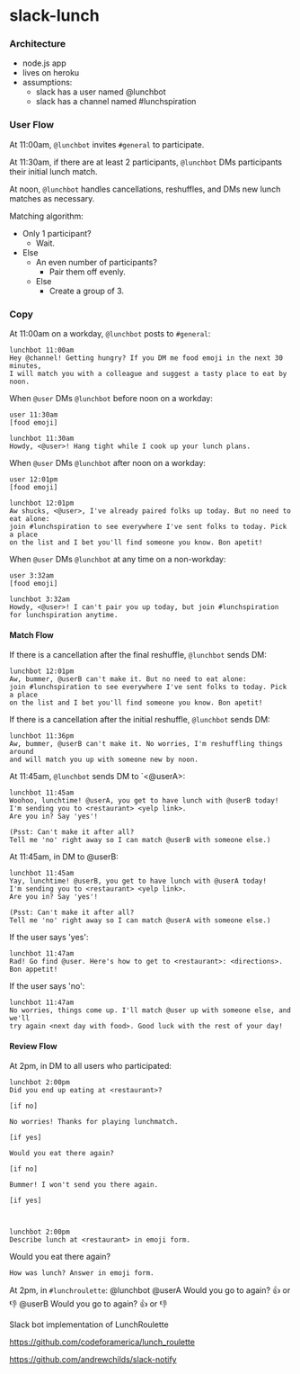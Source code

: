 slack-lunch
===========


### Architecture

* node.js app
* lives on heroku
* assumptions:
  * slack has a user named @lunchbot
  * slack has a channel named #lunchspiration

### User Flow

At 11:00am, `@lunchbot` invites `#general` to participate.

At 11:30am, if there are at least 2 participants, `@lunchbot` DMs participants their initial lunch match.

At noon, `@lunchbot` handles cancellations, reshuffles, and DMs new lunch matches as necessary.

Matching algorithm:

* Only 1 participant?
  * Wait.
* Else
  * An even number of participants?
    * Pair them off evenly.
  * Else
    * Create a group of 3.


### Copy

At 11:00am on a workday, `@lunchbot` posts to `#general`:

    lunchbot 11:00am
    Hey @channel! Getting hungry? If you DM me food emoji in the next 30 minutes,
    I will match you with a colleague and suggest a tasty place to eat by noon.

When `@user` DMs `@lunchbot` before noon on a workday:

    user 11:30am
    [food emoji]

    lunchbot 11:30am
    Howdy, <@user>! Hang tight while I cook up your lunch plans.

When `@user` DMs `@lunchbot` after noon on a workday:

    user 12:01pm
    [food emoji]

    lunchbot 12:01pm
    Aw shucks, <@user>, I've already paired folks up today. But no need to eat alone:
    join #lunchspiration to see everywhere I've sent folks to today. Pick a place
    on the list and I bet you'll find someone you know. Bon apetit!

When `@user` DMs `@lunchbot` at any time on a non-workday:

    user 3:32am
    [food emoji]

    lunchbot 3:32am
    Howdy, <@user>! I can't pair you up today, but join #lunchspiration
    for lunchspiration anytime.


#### Match Flow



If there is a cancellation after the final reshuffle, `@lunchbot` sends DM:

    lunchbot 12:01pm
    Aw, bummer, @userB can't make it. But no need to eat alone:
    join #lunchspiration to see everywhere I've sent folks to today. Pick a place
    on the list and I bet you'll find someone you know. Bon apetit!

If there is a cancellation after the initial reshuffle, `@lunchbot` sends DM:

    lunchbot 11:36pm
    Aw, bummer, @userB can't make it. No worries, I'm reshuffling things around
    and will match you up with someone new by noon.


At 11:45am, `@lunchbot` sends DM to `<@userA>:

    lunchbot 11:45am
    Woohoo, lunchtime! @userA, you get to have lunch with @userB today!
    I'm sending you to <restaurant> <yelp link>.
    Are you in? Say 'yes'!

    (Psst: Can't make it after all?
    Tell me 'no' right away so I can match @userB with someone else.)

At 11:45am, in DM to @userB:

    lunchbot 11:45am
    Yay, lunchtime! @userB, you get to have lunch with @userA today!
    I'm sending you to <restaurant> <yelp link>.
    Are you in? Say 'yes'!
    
    (Psst: Can't make it after all?
    Tell me 'no' right away so I can match @userA with someone else.)

If the user says 'yes':

    lunchbot 11:47am
    Rad! Go find @user. Here's how to get to <restaurant>: <directions>. Bon appetit!

If the user says 'no':

    lunchbot 11:47am
    No worries, things come up. I'll match @user up with someone else, and we'll
    try again <next day with food>. Good luck with the rest of your day!


#### Review Flow

At 2pm, in DM to all users who participated:

    lunchbot 2:00pm
    Did you end up eating at <restaurant>?

    [if no]
    
    No worries! Thanks for playing lunchmatch.

    [if yes]
    
    Would you eat there again?
    
    [if no]
    
    Bummer! I won't send you there again.
    
    [if yes]



    lunchbot 2:00pm
    Describe lunch at <restaurant> in emoji form.

Would you eat there again?
    
    How was lunch? Answer in emoji form.




At 2pm, in `#lunchroulette`:
    @lunchbot
    @userA Would you go to <restaurantA> again? :thumbsup: or :thumbsdown: 
    @userB Would you go to <restaurantA> again?  :thumbsup: or :thumbsdown: 


Slack bot implementation of LunchRoulette


https://github.com/codeforamerica/lunch_roulette


https://github.com/andrewchilds/slack-notify
